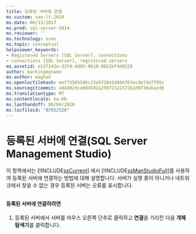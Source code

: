 ```yaml
---
title: 등록된 서버에 연결
ms.custom: seo-lt-2019
ms.date: 06/13/2017
ms.prod: sql-server-2014
ms.reviewer: ''
ms.technology: ssms
ms.topic: conceptual
helpviewer_keywords:
- Registered Servers [SQL Server], connections
- connections [SQL Server], registered servers
ms.assetid: e13f242e-33f4-4d8d-9b10-0652ef4d0156
author: markingmyname
ms.author: maghan
ms.openlocfilehash: eef7350554bc23e5f30e2d044763ecde7da7f95c
ms.sourcegitcommit: ad4d92dce894592a259721a1571b1d8736abacdb
ms.translationtype: MT
ms.contentlocale: ko-KR
ms.lasthandoff: 08/04/2020
ms.locfileid: "87652526"
---
```

# <a name="connect-to-a-registered-server-sql-server-management-studio"></a>등록된 서버에 연결(SQL Server Management Studio)
  이 항목에서는 [!INCLUDE[ssCurrent](../../includes/sscurrent-md.md)] 에서 [!INCLUDE[ssManStudioFull](../../includes/ssmanstudiofull-md.md)]를 사용하여 등록된 서버에 연결하는 방법에 대해 설명합니다. 서버가 실행 중이 아니거나 네트워크에서 찾을 수 없는 경우 등록된 서버는 오류를 표시합니다.  
  
##  <a name="SSMSProcedure"></a>  
  
#### <a name="to-connect-to-a-registered-server"></a>등록된 서버에 연결하려면  
  
1.  등록된 서버에서 서버를 마우스 오른쪽 단추로 클릭하고 **연결**을 가리킨 다음 **개체 탐색기**를 클릭합니다.  
  
  
